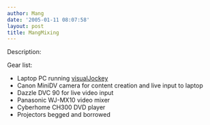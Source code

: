 ```yaml
---
author: Mang
date: '2005-01-11 08:07:58'
layout: post
title: MangMixing
---
```




Description:


Gear list:

* Laptop PC running [visualJockey](http://www.visualjockey.com)
* Canon MiniDV camera for content creation and live input to laptop
* Dazzle DVC 90 for live video input
* Panasonic WJ-MX10 video mixer
* Cyberhome CH300 DVD player
* Projectors begged and borrowed

